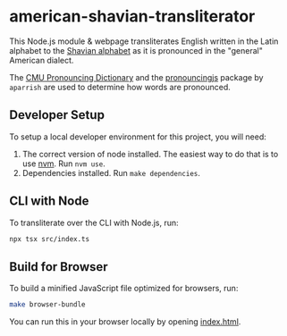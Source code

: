 # american-shavian-transliterator

This Node.js module & webpage transliterates English written in the Latin alphabet to the [Shavian alphabet](https://www.shavian.info/)
as it is pronounced in the "general" American dialect.

The [CMU Pronouncing Dictionary](http://www.speech.cs.cmu.edu/cgi-bin/cmudict) and the [pronouncingjs](https://github.com/aparrish/pronouncingjs)
package by `aparrish` are used to determine how words are pronounced.

## Developer Setup

To setup a local developer environment for this project, you will need:

1. The correct version of node installed. The easiest way to do that is to use [nvm](https://github.com/nvm-sh/nvm). Run `nvm use`.
2. Dependencies installed. Run `make dependencies`.

## CLI with Node

To transliterate over the CLI with Node.js, run:

```bash
npx tsx src/index.ts
```

## Build for Browser

To build a minified JavaScript file optimized for browsers, run:

```bash
make browser-bundle
```

You can run this in your browser locally by opening [index.html](./index.html).
